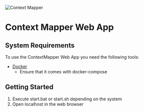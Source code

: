 ![Context Mapper](https://raw.githubusercontent.com/wiki/ContextMapper/context-mapper-dsl/logo/cm-logo-github-small.png)
# Context Mapper Web App

## System Requirements
To use the ContextMapper Web App you need the following tools:
* [Docker](https://www.docker.com/) 
  * Ensure that it comes with docker-compose

## Getting Started
1. Execute start.bat or start.sh depending on the system
2. Open localhost in the web browser